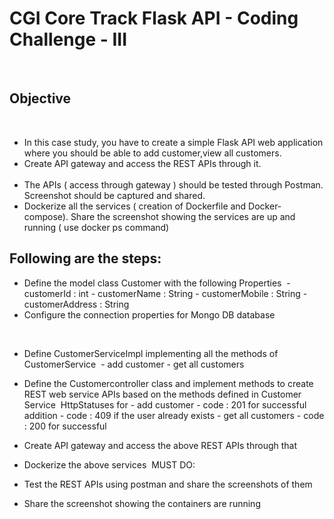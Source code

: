 # CGI Core Track Flask API - Coding Challenge - III
​
## Objective
​
- In this case study, you have to create a simple Flask API web application where you should be able to add customer,view all customers. 
​
- Create API gateway and access the REST APIs through it.  
​
- The APIs ( access through gateway ) should be tested through Postman. Screenshot should be captured and shared. 
​
- Dockerize all the services ( creation of Dockerfile and Docker-compose). Share the screenshot showing the services are up and running ( use docker ps command)
​
## Following are the steps:
	
- Define the model class Customer with the following Properties
​
			- customerId : int
			- customerName : String
			- customerMobile : String
			- customerAddress : String
​
- Configure the connection properties for Mongo DB database 
    
​
-  Define CustomerServiceImpl implementing all the methods of CustomerService
​
        - add customer
        - get all customers
    
- Define the Customercontroller class and implement methods to create REST web service APIs based on 
        the methods defined in Customer Service
​
        HttpStatuses for 
            - add customer
                - code : 201 for successful addition
                - code : 409 if the user already exists
            - get all customers
                - code : 200 for successful
​
- Create API gateway and access the above REST APIs through that
​
- Dockerize the above services
​
MUST DO:
​
- Test the REST APIs using postman and share the screenshots of them
- Share the screenshot showing the containers are running
